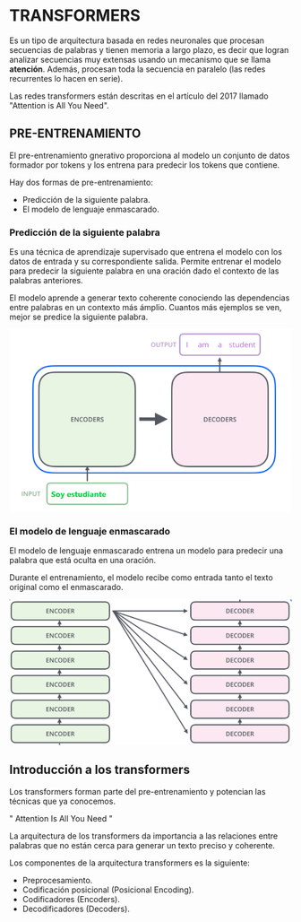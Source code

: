 # **TRANSFORMERS**

Es un tipo de arquitectura basada en redes neuronales que procesan secuencias de palabras y tienen memoria a largo plazo, es decir que logran analizar secuencias muy extensas usando un mecanismo que se llama **atención**. Además, procesan toda la secuencia en paralelo (las redes recurrentes lo hacen en serie).

Las redes transformers están descritas en el artículo del 2017 llamado "Attention is All You Need".


## **PRE-ENTRENAMIENTO**

El pre-entrenamiento gnerativo proporciona al modelo un conjunto de datos formador por tokens y los entrena para predecir los tokens que contiene.

Hay dos formas de pre-entrenamiento:

* Predicción de la siguiente palabra.
* El modelo de lenguaje enmascarado.

### **Predicción de la siguiente palabra**

Es una técnica de aprendizaje supervisado que entrena el modelo con los datos de entrada y su correspondiente salida. Permite entrenar el modelo para predecir la siguiente palabra en una oración dado el contexto de las palabras anteriores.

El modelo aprende a generar texto coherente conociendo las dependencias entre palabras en un contexto más ámplio. Cuantos más ejemplos se ven, mejor se predice la siguiente palabra.

![imagen](imagenes/T1.PNG)

### **El modelo de lenguaje enmascarado**

El modelo de lenguaje enmascarado entrena un modelo para predecir una palabra que está oculta en una oración.

Durante el entrenamiento, el modelo recibe como entrada tanto el texto original como el enmascarado.

![imagen](imagenes/T2.PNG)

## **Introducción a los transformers**

Los transformers forman parte del pre-entrenamiento y potencian las técnicas que ya conocemos.

" Attention Is All You Need "

La arquitectura de los transformers da importancia a las relaciones entre palabras que no están cerca para generar un texto preciso y coherente.

Los componentes de la arquitectura transformers es la siguiente:

* Preprocesamiento.
* Codificación posicional (Posicional Encoding).
* Codificadores (Encoders).
* Decodificadores (Decoders).

